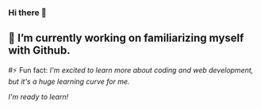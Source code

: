 ### Hi there 👋

## 🔭 I’m currently working on familiarizing myself with Github.

#⚡ Fun fact: _I'm excited to learn more about coding and web development, but it's a huge learning curve for me._

*I'm ready to learn!*

<!--
**Skye404/Skye404** is a ✨ _special_ ✨ repository because its `README.md` (this file) appears on your GitHub profile.

Here are some ideas to get you started:

- 🔭 I’m currently working on ... familiarizing myself with Github.
- 🌱 I’m currently learning ...
- 👯 I’m looking to collaborate on ...
- 🤔 I’m looking for help with ... oh everything right now. I'm completely new to coding and web development. 
- 💬 Ask me about ...
- 📫 How to reach me: ...
- 😄 Pronouns: ...
- ⚡ Fun fact: ...
-->
